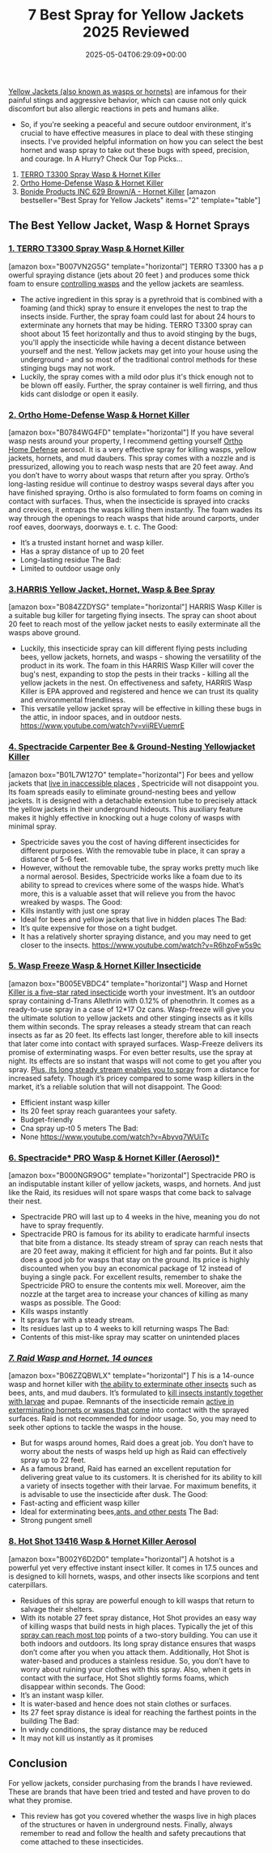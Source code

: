 ﻿---
layout: post
title: 7 Best Spray for Yellow Jackets 2025 Reviewed
date: '2025-05-04T06:29:09+00:00'
categories:
- Product Reviews
- Wasps
tags: []
slug: /best-spray-for-yellow-jackets/
lastmod: 2025-05-07T12:21:25+03:00
---

[Yellow Jackets (also known as wasps or hornets)](http://entnemdept.ufl.edu/creatures/urban/occas/hornet_yellowjacket.htm)
are infamous for their painful stings and aggressive behavior, which can cause not only quick discomfort but also allergic reactions in pets and humans alike.
- So, if you're seeking a peaceful and secure outdoor environment, it's crucial to have effective measures in place to deal with these stinging insects.
I've provided helpful information on how you can select the best hornet and wasp spray to take out these bugs with speed, precision, and courage.
In A Hurry? Check Our Top Picks…
1. [TERRO T3300 Spray Wasp & Hornet Killer](https://www.amazon.com/dp/B007VN2G5G/?tag=p-policy-20)
2. [Ortho Home-Defense Wasp & Hornet Killer](https://www.amazon.com/dp/B0784WG4FD/?tag=p-policy-20)
3. [Bonide Products INC 629 Brown/A - Hornet Killer](https://www.amazon.com/dp/B0055DNEI2/?tag=p-policy-20)
[amazon bestseller="Best Spray for Yellow Jackets" items="2" template="table"]
## The Best Yellow Jacket, Wasp & Hornet Sprays
### [1. TERRO T3300 Spray Wasp & Hornet Killer](https://www.amazon.com/dp/B007VN2G5G/?tag=p-policy-20)
[amazon box="B007VN2G5G" template="horizontal"]
TERRO T3300 has a p
owerful
spraying distance (jets about
20 feet
) and produces some thick foam to ensure
[controlling wasps](https://pestpolicy.com/best-wasp-spray/)
and the yellow jackets are seamless.
- The active ingredient in this spray is a pyrethroid that is combined with a foaming (and thick) spray to ensure it envelopes the nest to trap the insects inside. Further, the spray foam could last for about 24 hours to exterminate any hornets that may be hiding.
TERRO T3300 spray can shoot about 15 feet horizontally and thus to avoid stinging by the bugs, you'll apply the insecticide while having a decent distance between yourself and the nest.
Yellow jackets may get into your house using the underground - and so most of the traditional control methods for these stinging bugs may not work.
- Luckily, the spray comes with a mild odor plus it's thick enough not to be blown off easily. Further, the spray container is well firring, and thus kids cant dislodge or open it easily.
### [2. Ortho Home-Defense Wasp & Hornet Killer](https://www.amazon.com/dp/B0784WG4FD/?tag=p-policy-20)
[amazon box="B0784WG4FD" template="horizontal"]
If you have several wasp nests around your property, I recommend getting yourself
[Ortho Home Defense](https://pestpolicy.com/ortho-home-defense-dual-action-bed-bug-killer-review/)
aerosol. It is a very effective spray for killing wasps, yellow jackets, hornets, and mud daubers.
This spray comes with a nozzle and is pressurized, allowing you to reach wasp nests that are 20 feet away.
And you don’t have to worry about wasps that return after you spray. Ortho’s long-lasting residue will continue to destroy wasps several days after you have finished spraying.
Ortho is also formulated to form foams on coming in contact with surfaces. Thus, when the insecticide is sprayed into cracks and crevices, it entraps the wasps killing them instantly.
The foam wades its way through the openings to reach wasps that hide around carports, under roof eaves, doorways, doorways e. t. c.
The Good:
- It’s a trusted instant hornet and wasp killer.
- Has a spray distance of up to 20 feet
- Long-lasting residue
The Bad:
- Limited to outdoor usage only
### [3.HARRIS Yellow Jacket, Hornet, Wasp & Bee Spray](https://www.amazon.com/dp/B084ZZDYSG/?tag=p-policy-20)
[amazon box="B084ZZDYSG" template="horizontal"]
HARRIS Wasp Killer is a suitable bug killer for targeting flying insects. The spray can shoot about 20 feet to reach most of the yellow jacket nests to easily exterminate all the wasps above ground.
- Luckily, this insecticide spray can kill different flying pests including bees, yellow jackets, hornets, and wasps - showing the versatility of the product in its work.
The foam in this HARRIS Wasp Killer will cover the bug's nest, expanding to stop the pests in their tracks - killing all the yellow jackets in the nest.
On effectiveness and safety, HARRIS Wasp Killer is EPA approved and registered and hence we can trust its quality and environmental friendliness.
- This versatile yellow jacket spray will be effective in killing these bugs in the attic, in indoor spaces, and in outdoor nests.
https://www.youtube.com/watch?v=viiREVuemrE
### [4. Spectracide Carpenter Bee & Ground-Nesting Yellowjacket Killer](https://www.amazon.com/dp/B01L7W127O/?tag=p-policy-20)
[amazon box="B01L7W127O" template="horizontal"]
For bees and yellow jackets that
[live in inaccessible places](https://pestpolicy.com/where-do-fleas-live/)
, Spectricide will not disappoint you. Its foam spreads easily to eliminate ground-nesting bees and yellow jackets.
It is designed with a detachable extension tube to precisely attack the yellow jackets in their underground hideouts.
This auxiliary feature makes it highly effective in knocking out a huge colony of wasps with minimal spray.
- Spectricide saves you the cost of having different insecticides for different purposes. With the removable tube in place, it can spray a distance of 5-6 feet.
- However, without the removable tube, the spray works pretty much like a normal aerosol.
Besides, Spectricide works like a foam due to its ability to spread to crevices where some of the wasps hide. What’s more, this is a valuable asset that will relieve you from the havoc wreaked by wasps.
The Good:
- Kills instantly with just one spray
- Ideal for bees and yellow jackets that live in hidden places
The Bad:
- It’s quite expensive for those on a tight budget.
- It has a relatively shorter spraying distance, and you may need to get closer to the insects.
https://www.youtube.com/watch?v=R6hzoFw5s9c
### [5. Wasp Freeze Wasp & Hornet Killer Insecticide](https://www.amazon.com/dp/B005EVBDC4/?tag=p-policy-20)
[amazon box="B005EVBDC4" template="horizontal"]
Wasp and Hornet
[Killer is a five-star rated insecticide](https://pestpolicy.com/raid-ant-roach-killer-insecticide-spray-review/)
worth your investment. It’s an outdoor spray containing d-Trans Allethrin with 0.12% of phenothrin. It comes as a ready-to-use spray in a case of 12*17 Oz cans.
Wasp-freeze will give you the ultimate solution to yellow jackets and other stinging insects as it kills them within seconds.
The spray releases a steady stream that can reach insects as far as 20 feet. Its effects last longer, therefore able to kill insects that later come into contact with sprayed surfaces.
Wasp-Freeze delivers its promise of exterminating wasps. For even better results, use the spray at night. Its effects are so instant that wasps will not come to get you after you spray.
[Plus, its long steady stream enables you to spray](https://pestpolicy.com/bedlam-plus-bed-bug-spray-review/)
from a distance for increased safety. Though it’s pricey compared to some wasp killers in the market, it’s a reliable solution that will not disappoint.
The Good:
- Efficient instant wasp killer
- Its 20 feet spray reach guarantees your safety.
- Budget-friendly
- Cna spray up-t0 5 meters
The Bad:
- None
https://www.youtube.com/watch?v=Abyvq7WUiTc
### [6. Spectracide* PRO Wasp & Hornet Killer (Aerosol)*](https://www.amazon.com/dp/B000NGR9OG/?tag=p-policy-20)
[amazon box="B000NGR9OG" template="horizontal"]
Spectracide PRO is an indisputable instant killer of yellow jackets, wasps, and hornets. And just like the Raid, its residues will not spare wasps that come back to salvage their nest.
- Spectracide PRO will last up to 4 weeks in the hive, meaning you do not have to spray frequently.
- Spectracide PRO is famous for its ability to eradicate harmful insects that bite from a distance.
Its steady stream of spray can reach nests that are 20 feet away, making it efficient for high and far points. But it also does a good job for wasps that stay on the ground.
Its price is highly discounted when you buy an economical package of 12 instead of buying a single pack.
For excellent results, remember to shake the Spectricide PRO to ensure the contents mix well. Moreover, aim the nozzle at the target area to increase your chances of killing as many wasps as possible.
The Good:
- Kills wasps instantly
- It sprays far with a steady stream.
- Its residues last up to 4 weeks to kill returning wasps
The Bad:
- Contents of this mist-like spray may scatter on unintended places
### [*7. Raid Wasp and Hornet, 14 ounces*](https://www.amazon.com/dp/B06ZZQBWLX/?tag=p-policy-20)
[amazon box="B06ZZQBWLX" template="horizontal"]
*T*
his is a 14-ounce wasp and hornet killer with
[the ability to exterminate other insects](https://pestpolicy.com/bees-vs-wasps-vs-hornets/)
such as bees, ants, and mud daubers.
It’s formulated to
[kill insects instantly together with larvae](https://pestpolicy.com/does-the-dryer-kill-fleas/)
and pupae.
Remnants of the insecticide remain
[active in exterminating hornets or wasps that come](https://pestpolicy.com/when-do-mosquitoes-come-out/)
into contact with the sprayed surfaces.
Raid is not recommended for indoor usage. So, you may need to seek other options to tackle the wasps in the house.
- But for wasps around homes, Raid does a great job. You don’t have to worry about the nests of wasps held up high as Raid can effectively spray up to 22 feet.
- As a famous brand, Raid has earned an excellent reputation for delivering great value to its customers.
It is cherished for its ability to kill a variety of insects together with their larvae. For maximum benefits, it is advisable to use the insecticide after dusk.
The Good:
- Fast-acting and efficient wasp killer
- Ideal for exterminating bees,[ants, and other pests](https://pestpolicy.com/flying-ants-vs-termites/)
The Bad:
- Strong pungent smell
### [8. Hot Shot 13416 Wasp & Hornet Killer Aerosol](https://www.amazon.com/dp/B002Y6D2D0/?tag=p-policy-20)
[amazon box="B002Y6D2D0" template="horizontal"]
A hotshot is a powerful yet very effective instant insect killer. It comes in 17.5 ounces and is designed to kill hornets, wasps, and other insects like scorpions and tent caterpillars.
- Residues of this spray are powerful enough to kill wasps that return to salvage their shelters.
- With its notable 27 feet spray distance, Hot Shot provides an easy way of killing wasps that build nests in high places.
Typically the jet of this
[spray can reach most top](https://pestpolicy.com/best-flea-spray-for-home/)
points of a two-story building. You can use it both indoors and outdoors.
Its long spray distance ensures that wasps don’t come after you when you attack them.
Additionally, Hot Shot is water-based and produces a stainless residue. So, you don’t have to worry about ruining your clothes with this spray.
Also, when it gets in contact with the surface, Hot Shot slightly forms foams, which disappear within seconds.
The Good:
- It’s an instant wasp killer.
- It is water-based and hence does not stain clothes or surfaces.
- Its 27 feet spray distance is ideal for reaching the farthest points in the building
The Bad:
- In windy conditions, the spray distance may be reduced
- It may not kill us instantly as it promises
## Conclusion
For yellow jackets, consider purchasing from the brands I have reviewed. These are brands that have been tried and tested and have proven to do what they promise.
- This review has got you covered whether the wasps live in high places of the structures or haven in underground nests.
Finally, always remember to read and follow the health and safety precautions that come attached to these insecticides.